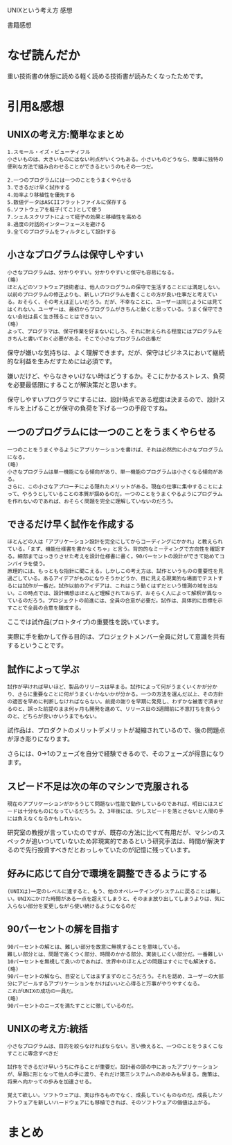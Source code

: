 UNIXという考え方 感想

書籍感想

# なぜ読んだか

重い技術書の休憩に読める軽く読める技術書が読みたくなったためです。

# 引用&感想

## UNIXの考え方:簡単なまとめ

```
1.スモール・イズ・ビューティフル
小さいものは、大きいものにはない利点がいくつもある。小さいものどうなら、簡単に独特の便利な方法で組み合わせることができるというのもその一つだ。

2.一つのプログラムには一つのことをうまくやらせる
3.できるだけ早く試作する
4.効率より移植性を優先する
5.数値データはASCIIフラットファイルに保存する
6.ソフトウェアを梃子(てこ)として使う
7.シェルスクリプトによって梃子の効果と移植性を高める
8.過度の対話的インターフェースを避ける
9.全てのプログラムをフィルタとして設計する
```

## 小さなプログラムは保守しやすい

```
小さなプログラムは、分かりやすい。分かりやすいと保守も容易になる。
(略)
ほとんどのソフトウェア技術者は、他人のフログラムの保守で生活することには満足しない。以前のプログラムの修正よりも、新しいプログラムを書くことの方が良い仕事だと考えている。おそらく、その考えは正しいだろう。だが、不幸なことに、ユーザーは同じようには見てはくれない。ユーザーは、最初からプログラムがきちんと動くと思っている。うまく保守できない会社は長く生き残ることはできない。
(略)
よって、プログラマは、保守作業を好まないにしろ、それに耐えられる程度にはプログラムをきちんと書いておく必要がある。そこで小さなプログラムの出番だ
```

保守が嫌いな気持ちは、よく理解できます。だが、保守はビジネスにおいて継続的な利益を生みだすためには必須です。

嫌いだけど、やらなきゃいけない時はどうするか。そこにかかるストレス、負荷を必要最低限にすることが解決策だと思います。

保守しやすいプログラマにするには、設計時点である程度は決まるので、設計スキルを上げることが保守の負荷を下げる一つの手段ですね。

## 一つのプログラムには一つのことをうまくやらせる

```
一つのことをうまくやるようにアプリケーションを書けば、それは必然的に小さなプログラムになる。
(略)
小さなプログラムは単一機能になる傾向があり、単一機能のプログラムは小さくなる傾向がある。
さらに、この小さなアプローチによる隠れたメリットがある。現在の仕事に集中することによって、やろうとしていることの本質が掴めるのだ。一つのことをうまくやるようにプログラムを作れないのであれば、おそらく問題を完全に理解していないのだろう。
```

## できるだけ早く試作を作成する

```
ほとんどの人は「アプリケーション設計を完全にしてからコーディングにかかれ」と教えられている。「まず、機能仕様書を書かなくちゃ」と言う。背的的なミーティングで方向性を確認する。細部まではっきりさせた考えを設計仕様書に書く。90パーセントの設計ができて始めてコンパイラを使う。
原理的には、もっともな指針に聞こえる。しかしこの考え方は、試作というものの重要性を見過ごしている。あるアイデアがものになりそうかどうか、目に見える現実的な場面でテストするには試作が一番だ。試作以前のアイデアは、これはこう動くはずだという憶測の域を出ない。この時点では、設計構想はほとんど理解されておらず、おそらく人によって解釈が異なっているのだろう。プロジェクトの前進には、全員の合意が必要だ。試作は、具体的に目標を示すことで全員の合意を醸成する。
```

ここでは試作品(プロトタイプ)の重要性を説いています。

実際に手を動かして作る目的は、プロジェクトメンバー全員に対して意識を共有するということです。

## 試作によって学ぶ

```
試作が早ければ早いほど、製品のリリースは早まる。試作によって何がうまくいくかが分かり、さらに重要なことに何がうまくいかないかが分かる。一つの方法を選んだ以上、その方針の適否を早めに判断しなければならない。前提の謝りを早期に発見し、わずかな被害で済ませるのと、誤った前提のまま何ヶ月も開発を進めて、リリース日の3週間前に不意打ちを食らうのと、どちらが良いかいうまでもない。
```

試作品は、プロダクトのメリットデメリットが凝縮されているので、後の問題点が浮き彫りになります。

さらには、0->1のフェーズを自分で経験できるので、そのフェーズが得意になります。

## スピード不足は次の年のマシンで克服される

```
現在のアプリケーションがかろうじて問題ない性能で動作しているのであれば、明日にはスピードは十分なものになっているだろう。2、3年後には、少しスピードを落とさないと人間の手には負えなくなるかもしれない。
```

研究室の教授が言っていたのですが、既存の方法に比べて有用だが、マシンのスペックが追いついていないため非現実的であるという研究手法は、時間が解決するので先行投資すべきだとおっしゃていたのが記憶に残っています。

## 好みに応じて自分で環境を調整できるようにする

```
(UNIXは)一定のレベルに達すると、もう、他のオペレーテイングシステムに戻ることは難しい。UNIXにかけた時間がある一点を超えてしまうと、そのまま放り出してしまうよりは、気に入らない部分を変更しながら使い続けるようになるのだ
```

## 90パーセントの解を目指す

```
90パーセントの解とは、難しい部分を故意に無視することを意味している。
難しい部分とは、問題で高くつく部分、時間のかかる部分、実装しにくい部分だ。一番難しい10パーセントを無視して良いのであれば、世界中のほとんどの問題はすぐにでも解決する。
(略)
90パーセントの解なら、目安としてはまずまずのところだろう。それを認め、ユーザーの大部分にアピールするアプリケーションをかけばいいと心得ると万事がやりやすくなる。
これがUNIXの成功の一員だ。
(略)
90パーセントのニーズを満たすことに徹しているのだ。
```

## UNIXの考え方:統括

```
小さなプログラムは、目的を絞らなければならない。言い換えると、一つのことをうまくこなすことに専念すべきだ
```

```
試作をできるだけ早いうちに作ることが重要だ。設計者の頭の中にあったアプリケーションが、早期に形となって他人の手に渡り、それだけ第三システムへのあゆみも早まる。施策は、将来へ向かっての歩みを加速させる。
```

```
覚えて欲しい。ソフトウェアは、実は作るものでなく、成長していくものなのだ。成長したソフトウェアを新しいハードウェアにも移植できれば、そのソフトウェアの価値は上がる。
```

# まとめ
